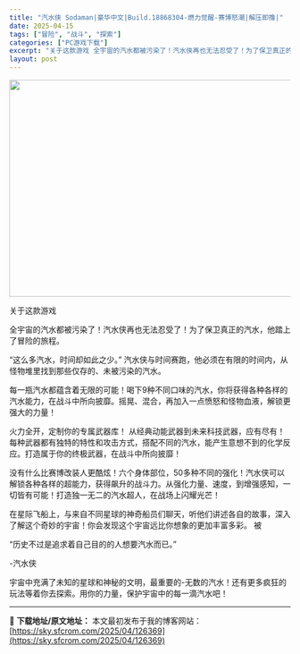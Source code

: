 ```yaml
---
title: "汽水侠 Sodaman|豪华中文|Build.18868304-燃力觉醒-赛博怒潮|解压即撸|"
date: 2025-04-15
tags: ["冒险", "战斗", "探索"]
categories: ["PC游戏下载"]
excerpt: "关于这款游戏 全宇宙的汽水都被污染了！汽水侠再也无法忍受了！为了保卫真正的汽水，他踏上了冒险的旅程。 “这么多汽水，时间却如此之少。” 汽水侠与时间赛跑，他必须在有限的时间内，从怪物堆里找到那些仅存的、未被污染的汽水。 每一瓶汽水都蕴含着无限的可能！喝下9种不同口味的汽水，你将获得各种各样的汽水能力&hellip;"
layout: post
---
```


<img class="aligncenter size-full wp-image-126366" src="https://sky.sfcrom.com/wp-content/uploads/2025/04/2025041507520131.webp" alt="" width="600" height="388" />

关于这款游戏

全宇宙的汽水都被污染了！汽水侠再也无法忍受了！为了保卫真正的汽水，他踏上了冒险的旅程。

“这么多汽水，时间却如此之少。” 汽水侠与时间赛跑，他必须在有限的时间内，从怪物堆里找到那些仅存的、未被污染的汽水。

每一瓶汽水都蕴含着无限的可能！喝下9种不同口味的汽水，你将获得各种各样的汽水能力，在战斗中所向披靡。摇晃、混合，再加入一点愤怒和怪物血液，解锁更强大的力量！

火力全开，定制你的专属武器库！ 从经典动能武器到未来科技武器，应有尽有！每种武器都有独特的特性和攻击方式，搭配不同的汽水，能产生意想不到的化学反应。打造属于你的终极武器，在战斗中所向披靡！

没有什么比赛博改装人更酷炫！六个身体部位，50多种不同的强化！汽水侠可以解锁各种各样的超能力，获得飙升的战斗力。从强化力量、速度，到增强感知，一切皆有可能！打造独一无二的汽水超人，在战场上闪耀光芒！

在星际飞船上，与来自不同星球的神奇船员们聊天，听他们讲述各自的故事，深入了解这个奇妙的宇宙！你会发现这个宇宙远比你想象的更加丰富多彩。
被

“历史不过是追求着自己目的的人想要汽水而已。”

-汽水侠

宇宙中充满了未知的星球和神秘的文明，最重要的-无数的汽水！还有更多疯狂的玩法等着你去探索。用你的力量，保护宇宙中的每一滴汽水吧！

---
📖 **下载地址/原文地址：** 本文最初发布于我的博客网站：[https://sky.sfcrom.com/2025/04/126369](https://sky.sfcrom.com/2025/04/126369)
